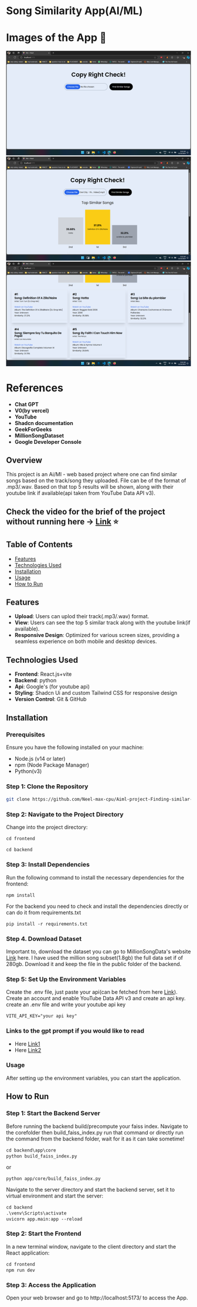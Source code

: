 # Song Similarity App(AI/ML)

# Images of the App :memo:
![Image 1](https://github.com/Neel-max-cpu/Aiml-project-Finding-similar-song/blob/main/public/1.png?raw=true)
![Image 2](https://github.com/Neel-max-cpu/Aiml-project-Finding-similar-song/blob/main/public/2.png?raw=true)
![Image 3](https://github.com/Neel-max-cpu/Aiml-project-Finding-similar-song/blob/main/public/3.png?raw=true)


# References
- **Chat GPT**
- **V0(by vercel)**
- **YouTube**
- **Shadcn documentation**
- **GeekForGeeks**
- **MillionSongDataset**
- **Google Developer Console**

## Overview
This project is an Ai/Ml - web based project where one can find similar songs based on the track/song they uploaded. File can be of the
format of .mp3/.wav.
Based on that top 5 results will be shown, along with their youtube link if available(api taken from YouTube Data API v3).

## Check the video for the brief of the project without running here  -> [Link](https://youtu.be/rz-K81TZzMQ) ⭐

## Table of Contents
- [Features](#features)
- [Technologies Used](#technologies-used)
- [Installation](#installation)
- [Usage](#usage)
- [How to Run](#how-to-run)

## Features
- **Upload**:  Users can uplod their track(.mp3/.wav) format.
- **View**: Users can see the top 5 similar track along with the youtube link(if available).
- **Responsive Design**: Optimized for various screen sizes, providing a seamless experience on both mobile and desktop devices.

## Technologies Used
- **Frontend**: React.js+vite
- **Backend**: python
- **Api**: Google's (for youtube api)
- **Styling**: Shadcn Ui and custom Tailwind CSS for responsive design
- **Version Control**: Git & GitHub

## Installation


### Prerequisites
Ensure you have the following installed on your machine:
- Node.js (v14 or later)
- npm (Node Package Manager)
- Python(v3)

### Step 1: Clone the Repository
```bash
git clone https://github.com/Neel-max-cpu/Aiml-project-Finding-similar-song.git
```

### Step 2: Navigate to the Project Directory
Change into the project directory:
```
cd frontend
```

```
cd backend
```

### Step 3: Install Dependencies
Run the following command to install the necessary dependencies for the frontend:
```
npm install
```

For the backend you need to check and install the dependencies directly or can do it from requirements.txt
```
pip install -r requirements.txt
```

### Step 4. Download Dataset
Important to, download the dataset you can go to MillionSongData's website [Link](http://millionsongdataset.com/) here.
I have used the million song subset(1.8gb) the full data set if of 280gb. Download it and keep the file in the public folder of the backend.

### Step 5: Set Up the Environment Variables
Create the .env file, just paste your api(can be fetched from here [Link](https://console.cloud.google.com/apis/dashboard)).
Create an account and enable YouTube Data API v3 and create an api key.
create an .env file and write your youtube api key
```
VITE_API_KEY="your api key"
```


### Links to the gpt prompt if you would like to read
- Here [Link1](https://chatgpt.com/share/675fae47-b860-8008-b477-3984cab59079)
- Here [Link2](https://chatgpt.com/share/675fae93-71c0-8008-9361-cc5d572e1692)



### Usage
After setting up the environment variables, you can start the application.


## How to Run
### Step 1: Start the Backend Server
Before running the backend build/precompute your faiss index.
Navigate to the corefolder then build_faiss_index.py run that command or directly run the command from the backend folder, wait for it as it can take sometime!
```
cd backend\app\core
python build_faiss_index.py
```
or

```
python app/core/build_faiss_index.py

```

Navigate to the server directory and start the backend server, set it to virtual environment and start the server:
```
cd backend
.\venv\Scripts\activate
uvicorn app.main:app --reload
```

### Step 2: Start the Frontend
In a new terminal window, navigate to the client directory and start the React application:
```
cd frontend
npm run dev
```

### Step 3: Access the Application
Open your web browser and go to http://localhost:5173/ to access the App.
